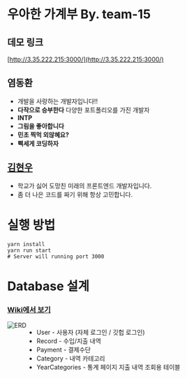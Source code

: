 # 우아한 가계부 By. team-15

## 데모 링크

[http://3.35.222.215:3000/](http://3.35.222.215:3000/)

## 염동환

- 개발을 사랑하는 개발자입니다!!
- **다작으로 승부한다** 다양한 포트폴리오를 가진 개발자
- **INTP**
- **그림을 좋아합니다**
- **민초 찍먹 외않혜요?**
- **삑세게 코딩하자**

## [김현우](https://github.com/hwookim)

- 학교가 싫어 도망친 미래의 프론트엔드 개발자입니다.
- 좀 더 나은 코드를 짜기 위해 항상 고민합니다.

# 실행 방법

```shell
yarn install
yarn run start
# Server will running port 3000
```

# Database 설계
### [Wiki에서 보기](https://github.com/woowa-techcamp-2021/cashbook-15/wiki/DB-tables)

<div style="display: flex">
  <img src="https://user-images.githubusercontent.com/45786387/128116832-fcc61e89-17ab-4429-89d8-315f15e849c1.png" alt="ERD" />

  - User - 사용자 (자체 로그인 / 깃헙 로그인)
  - Record - 수입/지출 내역
  - Payment - 결제수단
  - Category - 내역 카테고리
  - YearCategories - 통계 페이지 지출 내역 조회용 테이블 
</div>
